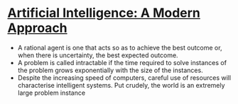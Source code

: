 # [Artificial Intelligence: A Modern Approach](https://www.goodreads.com/book/show/27543.Artificial_Intelligence)
- A rational agent is one that acts so as to achieve the best outcome or, when there is uncertainty, the best expected outcome.
- A problem is called intractable if the time required to solve instances of the problem grows exponentially with the size of the instances.
- Despite the increasing speed of computers, careful use of resources will characterise intelligent systems. Put crudely, the world is an extremely large problem instance

